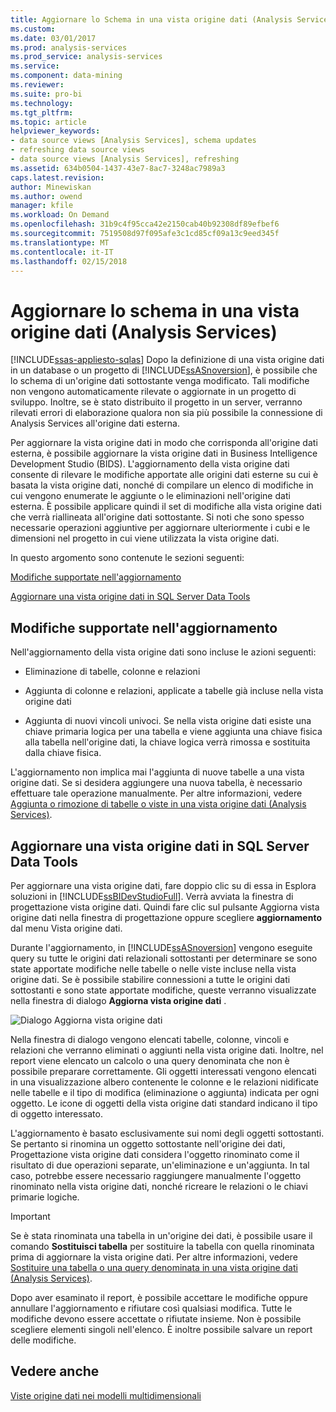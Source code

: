 ```yaml
---
title: Aggiornare lo Schema in una vista origine dati (Analysis Services) | Documenti Microsoft
ms.custom: 
ms.date: 03/01/2017
ms.prod: analysis-services
ms.prod_service: analysis-services
ms.service: 
ms.component: data-mining
ms.reviewer: 
ms.suite: pro-bi
ms.technology: 
ms.tgt_pltfrm: 
ms.topic: article
helpviewer_keywords:
- data source views [Analysis Services], schema updates
- refreshing data source views
- data source views [Analysis Services], refreshing
ms.assetid: 634b0504-1437-43e7-8ac7-3248ac7989a3
caps.latest.revision: 
author: Minewiskan
ms.author: owend
manager: kfile
ms.workload: On Demand
ms.openlocfilehash: 31b9c4f95cca42e2150cab40b92308df89efbef6
ms.sourcegitcommit: 7519508d97f095afe3c1cd85cf09a13c9eed345f
ms.translationtype: MT
ms.contentlocale: it-IT
ms.lasthandoff: 02/15/2018
---
```

# <a name="refresh-the-schema-in-a-data-source-view-analysis-services"></a>Aggiornare lo schema in una vista origine dati (Analysis Services)
[!INCLUDE[ssas-appliesto-sqlas](../../includes/ssas-appliesto-sqlas.md)]
Dopo la definizione di una vista origine dati in un database o un progetto di [!INCLUDE[ssASnoversion](../../includes/ssasnoversion-md.md)], è possibile che lo schema di un'origine dati sottostante venga modificato. Tali modifiche non vengono automaticamente rilevate o aggiornate in un progetto di sviluppo. Inoltre, se è stato distribuito il progetto in un server, verranno rilevati errori di elaborazione qualora non sia più possibile la connessione di Analysis Services all'origine dati esterna.  
  
 Per aggiornare la vista origine dati in modo che corrisponda all'origine dati esterna, è possibile aggiornare la vista origine dati in Business Intelligence Development Studio (BIDS). L'aggiornamento della vista origine dati consente di rilevare le modifiche apportate alle origini dati esterne su cui è basata la vista origine dati, nonché di compilare un elenco di modifiche in cui vengono enumerate le aggiunte o le eliminazioni nell'origine dati esterna. È possibile applicare quindi il set di modifiche alla vista origine dati che verrà riallineata all'origine dati sottostante. Si noti che sono spesso necessarie operazioni aggiuntive per aggiornare ulteriormente i cubi e le dimensioni nel progetto in cui viene utilizzata la vista origine dati.  
  
 In questo argomento sono contenute le sezioni seguenti:  
  
 [Modifiche supportate nell'aggiornamento](#bkmk_changlist)  
  
 [Aggiornare una vista origine dati in SQL Server Data Tools](#bkmk_DSVrefresh)  
  
##  <a name="bkmk_changlist"></a> Modifiche supportate nell'aggiornamento  
 Nell'aggiornamento della vista origine dati sono incluse le azioni seguenti:  
  
-   Eliminazione di tabelle, colonne e relazioni  
  
-   Aggiunta di colonne e relazioni, applicate a tabelle già incluse nella vista origine dati  
  
-   Aggiunta di nuovi vincoli univoci. Se nella vista origine dati esiste una chiave primaria logica per una tabella e viene aggiunta una chiave fisica alla tabella nell'origine dati, la chiave logica verrà rimossa e sostituita dalla chiave fisica.  
  
 L'aggiornamento non implica mai l'aggiunta di nuove tabelle a una vista origine dati. Se si desidera aggiungere una nuova tabella, è necessario effettuare tale operazione manualmente. Per altre informazioni, vedere [Aggiunta o rimozione di tabelle o viste in una vista origine dati &#40;Analysis Services&#41;](../../analysis-services/multidimensional-models/adding-or-removing-tables-or-views-in-a-data-source-view-analysis-services.md).  
  
##  <a name="bkmk_DSVrefresh"></a> Aggiornare una vista origine dati in SQL Server Data Tools  
 Per aggiornare una vista origine dati, fare doppio clic su di essa in Esplora soluzioni in [!INCLUDE[ssBIDevStudioFull](../../includes/ssbidevstudiofull-md.md)].  Verrà avviata la finestra di progettazione vista origine dati.  Quindi fare clic sul pulsante Aggiorna vista origine dati nella finestra di progettazione oppure scegliere **aggiornamento** dal menu Vista origine dati.  
  
 Durante l'aggiornamento, in [!INCLUDE[ssASnoversion](../../includes/ssasnoversion-md.md)] vengono eseguite query su tutte le origini dati relazionali sottostanti per determinare se sono state apportate modifiche nelle tabelle o nelle viste incluse nella vista origine dati. Se è possibile stabilire connessioni a tutte le origini dati sottostanti e sono state apportate modifiche, queste verranno visualizzate nella finestra di dialogo **Aggiorna vista origine dati** .  
  
 ![Dialogo Aggiorna vista origine dati](../../analysis-services/multidimensional-models/media/ssas-olapdsv-refresh.gif "la finestra di dialogo Aggiorna vista origine dati")  
  
 Nella finestra di dialogo vengono elencati tabelle, colonne, vincoli e relazioni che verranno eliminati o aggiunti nella vista origine dati. Inoltre, nel report viene elencato un calcolo o una query denominata che non è possibile preparare correttamente. Gli oggetti interessati vengono elencati in una visualizzazione albero contenente le colonne e le relazioni nidificate nelle tabelle e il tipo di modifica (eliminazione o aggiunta) indicata per ogni oggetto. Le icone di oggetti della vista origine dati standard indicano il tipo di oggetto interessato.  
  
 L'aggiornamento è basato esclusivamente sui nomi degli oggetti sottostanti. Se pertanto si rinomina un oggetto sottostante nell'origine dei dati, Progettazione vista origine dati considera l'oggetto rinominato come il risultato di due operazioni separate, un'eliminazione e un'aggiunta. In tal caso, potrebbe essere necessario raggiungere manualmente l'oggetto rinominato nella vista origine dati, nonché ricreare le relazioni o le chiavi primarie logiche.  
  
> [!IMPORTANT]  
>  Se è stata rinominata una tabella in un'origine dei dati, è possibile usare il comando **Sostituisci tabella** per sostituire la tabella con quella rinominata prima di aggiornare la vista origine dati. Per altre informazioni, vedere [Sostituire una tabella o una query denominata in una vista origine dati &#40;Analysis Services&#41;](../../analysis-services/multidimensional-models/replace-a-table-or-a-named-query-in-a-data-source-view-analysis-services.md).  
  
 Dopo aver esaminato il report, è possibile accettare le modifiche oppure annullare l'aggiornamento e rifiutare così qualsiasi modifica. Tutte le modifiche devono essere accettate o rifiutate insieme. Non è possibile scegliere elementi singoli nell'elenco. È inoltre possibile salvare un report delle modifiche.  
  
## <a name="see-also"></a>Vedere anche  
 [Viste origine dati nei modelli multidimensionali](../../analysis-services/multidimensional-models/data-source-views-in-multidimensional-models.md)  
  
  
